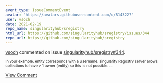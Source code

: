 ```yaml
---
event_type: IssueCommentEvent
avatar: "https://avatars.githubusercontent.com/u/814322?"
user: vsoch
date: 2021-02-19
repo_name: singularityhub/sregistry
html_url: https://github.com/singularityhub/sregistry/issues/344
repo_url: https://github.com/singularityhub/sregistry
---
```


<a href='https://github.com/vsoch' target='_blank'>vsoch</a> commented on issue <a href='https://github.com/singularityhub/sregistry/issues/344' target='_blank'>singularityhub/sregistry#344</a>.

<small>In your example, entity corresponds with a username. singularity Regostry server allows collections to have > 1 owner (entity) so this is not possible....</small>

<a href='https://github.com/singularityhub/sregistry/issues/344' target='_blank'>View Comment</a>